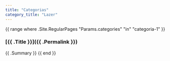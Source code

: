 ```yaml
---
title: "Categorias"
category_title: "Lazer"
---
```

{{ range where .Site.RegularPages "Params.categories" "in" "categoria-1" }}
  ### [{{ .Title }}]({{ .Permalink }})
  {{ .Summary }}
{{ end }}